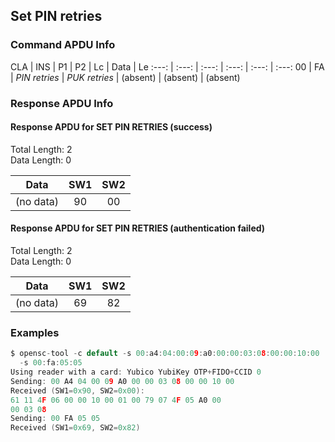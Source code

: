 <!-- Copyright 2021 Yubico AB

Licensed under the Apache License, Version 2.0 (the "License");
you may not use this file except in compliance with the License.
You may obtain a copy of the License at

    http://www.apache.org/licenses/LICENSE-2.0

Unless required by applicable law or agreed to in writing, software
distributed under the License is distributed on an "AS IS" BASIS,
WITHOUT WARRANTIES OR CONDITIONS OF ANY KIND, either express or implied.
See the License for the specific language governing permissions and
limitations under the License. -->

## Set PIN retries

### Command APDU Info

CLA | INS | P1 | P2 | Lc | Data | Le
:---: | :---: | :---: | :---: | :---: | :---:
00 | FA | *PIN retries* | *PUK retries* | (absent) | (absent) | (absent)

### Response APDU Info

#### Response APDU for SET PIN RETRIES (success)

Total Length: 2\
Data Length: 0

|   Data    | SW1 | SW2 |
|:---------:|:---:|:---:|
| (no data) | 90  | 00  |

#### Response APDU for SET PIN RETRIES (authentication failed)

Total Length: 2\
Data Length: 0

|   Data    | SW1 | SW2 |
|:---------:|:---:|:---:|
| (no data) | 69  | 82  |

### Examples

```C
$ opensc-tool -c default -s 00:a4:04:00:09:a0:00:00:03:08:00:00:10:00
  -s 00:fa:05:05
Using reader with a card: Yubico YubiKey OTP+FIDO+CCID 0
Sending: 00 A4 04 00 09 A0 00 00 03 08 00 00 10 00
Received (SW1=0x90, SW2=0x00):
61 11 4F 06 00 00 10 00 01 00 79 07 4F 05 A0 00
00 03 08
Sending: 00 FA 05 05
Received (SW1=0x69, SW2=0x82)
```
